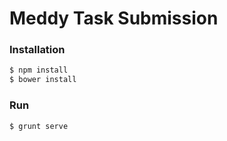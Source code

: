 # Meddy Task Submission

### Installation

```sh
$ npm install
$ bower install
```

### Run

```sh
$ grunt serve
```
